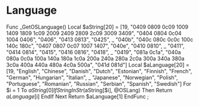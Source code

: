 # Language
Func _GetOSLanguage()     Local $aString[20] = [19, "0409 0809 0c09 1009 1409 1809 1c09 2009 2409 2809 2c09 3009 3409", "0404 0804 0c04 1004 0406", "0406", "0413 0813", "0425", _             "040b", "040c 080c 0c0c 100c 140c 180c", "0407 0807 0c07 1007 1407", "040e", "0410 0810", _             "0411", "0414 0814", "0415", "0416 0816", "0418", _             "0419", "081a 0c1a", "040a 080a 0c0a 100a 140a 180a 1c0a 200a 240a 280a 2c0a 300a 340a 380a 3c0a 400a 440a 480a 4c0a 500a", "041d 081d"]      Local $aLanguage[20] = [19, "English", "Chinese", "Danish", "Dutch", "Estonian", "Finnish", "French", "German", "Hungarian", "Italian", _             "Japanese", "Norwegian", "Polish", "Portuguese", "Romanian", "Russian", "Serbian", "Spanish", "Swedish"]     For $i = 1 To $aString[0]         If StringInStr($aString[$i], @OSLang) Then             Return $aLanguage[$i]         EndIf     Next     Return $aLanguage[1] EndFunc   ;
